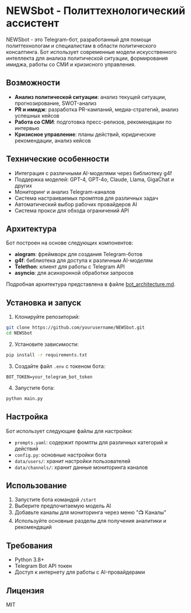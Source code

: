 # NEWSbot - Политтехнологический ассистент

NEWSbot - это Telegram-бот, разработанный для помощи политтехнологам и специалистам в области политического консалтинга. Бот использует современные модели искусственного интеллекта для анализа политической ситуации, формирования имиджа, работы со СМИ и кризисного управления.

## Возможности

- **Анализ политической ситуации**: анализ текущей ситуации, прогнозирование, SWOT-анализ
- **PR и имидж**: разработка PR-кампаний, медиа-стратегий, анализ успешных кейсов
- **Работа со СМИ**: подготовка пресс-релизов, рекомендации по интервью
- **Кризисное управление**: планы действий, юридические рекомендации, анализ кейсов

## Технические особенности

- Интеграция с различными AI-моделями через библиотеку g4f
- Поддержка моделей: GPT-4, GPT-4o, Claude, Llama, GigaChat и других
- Мониторинг и анализ Telegram-каналов
- Система настраиваемых промптов для различных задач
- Автоматический выбор рабочих провайдеров AI
- Система прокси для обхода ограничений API

## Архитектура

Бот построен на основе следующих компонентов:
- **aiogram**: фреймворк для создания Telegram-ботов
- **g4f**: библиотека для доступа к различным AI-моделям
- **Telethon**: клиент для работы с Telegram API
- **asyncio**: для асинхронной обработки запросов

Подробная архитектура представлена в файле [bot_architecture.md](bot_architecture.md).

## Установка и запуск

1. Клонируйте репозиторий:
```bash
git clone https://github.com/yourusername/NEWSbot.git
cd NEWSbot
```

2. Установите зависимости:
```bash
pip install -r requirements.txt
```

3. Создайте файл `.env` с токеном бота:
```
BOT_TOKEN=your_telegram_bot_token
```

4. Запустите бота:
```bash
python main.py
```

## Настройка

Бот использует следующие файлы для настройки:
- `prompts.yaml`: содержит промпты для различных категорий и действий
- `config.py`: основные настройки бота
- `data/users/`: хранит настройки пользователей
- `data/channels/`: хранит данные мониторинга каналов

## Использование

1. Запустите бота командой `/start`
2. Выберите предпочитаемую модель AI
3. Добавьте каналы для мониторинга через меню "📺 Каналы"
4. Используйте основные разделы для получения аналитики и рекомендаций

## Требования

- Python 3.8+
- Telegram Bot API токен
- Доступ к интернету для работы с AI-провайдерами

## Лицензия

MIT 